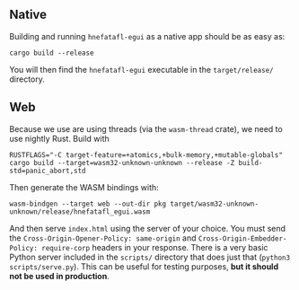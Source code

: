 

## Native

Building and running `hnefatafl-egui` as a native app should be as easy as:

```shell
cargo build --release
```

You will then find the `hnefatafl-egui` executable in the `target/release/` directory.

## Web

Because we use are using threads (via the `wasm-thread` crate), we need to use nightly Rust. Build with

```shell
RUSTFLAGS="-C target-feature=+atomics,+bulk-memory,+mutable-globals" cargo build --target=wasm32-unknown-unknown --release -Z build-std=panic_abort,std
```

Then generate the WASM bindings with:

```shell
wasm-bindgen --target web --out-dir pkg target/wasm32-unknown-unknown/release/hnefatafl_egui.wasm
```

And then serve `index.html` using the server of your choice. You must send the `Cross-Origin-Opener-Policy: same-origin`
and `Cross-Origin-Embedder-Policy: require-corp` headers in your response. There is a very basic Python server included
in the `scripts/` directory that does just that (`python3 scripts/serve.py`). This can be useful for testing purposes,
**but it should not be used in production**.
